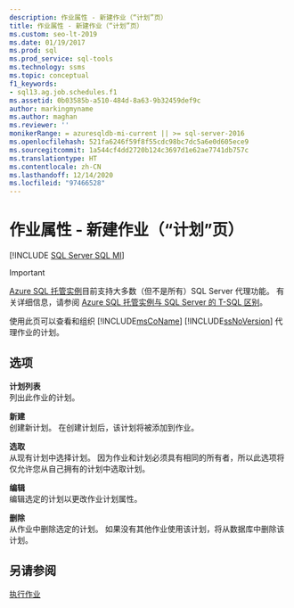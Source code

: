 ```yaml
---
description: 作业属性 - 新建作业（“计划”页）
title: 作业属性 - 新建作业（“计划”页）
ms.custom: seo-lt-2019
ms.date: 01/19/2017
ms.prod: sql
ms.prod_service: sql-tools
ms.technology: ssms
ms.topic: conceptual
f1_keywords:
- sql13.ag.job.schedules.f1
ms.assetid: 0b03585b-a510-484d-8a63-9b32459def9c
author: markingmyname
ms.author: maghan
ms.reviewer: ''
monikerRange: = azuresqldb-mi-current || >= sql-server-2016
ms.openlocfilehash: 521fa6246f59f8f55cdc98bc7dc5a6e0d605ece9
ms.sourcegitcommit: 1a544cf4dd2720b124c3697d1e62ae7741db757c
ms.translationtype: HT
ms.contentlocale: zh-CN
ms.lasthandoff: 12/14/2020
ms.locfileid: "97466528"
---
```

# <a name="job-properties---new-job-schedules-page"></a>作业属性 - 新建作业（“计划”页）
[!INCLUDE [SQL Server SQL MI](../../includes/applies-to-version/sql-asdbmi.md)]

> [!IMPORTANT]  
> [Azure SQL 托管实例](/azure/sql-database/sql-database-managed-instance)目前支持大多数（但不是所有）SQL Server 代理功能。 有关详细信息，请参阅 [Azure SQL 托管实例与 SQL Server 的 T-SQL 区别](/azure/sql-database/sql-database-managed-instance-transact-sql-information#sql-server-agent)。

使用此页可以查看和组织 [!INCLUDE[msCoName](../../includes/msconame_md.md)] [!INCLUDE[ssNoVersion](../../includes/ssnoversion-md.md)] 代理作业的计划。  
  
## <a name="options"></a>选项  
**计划列表**  
列出此作业的计划。  
  
**新建**  
创建新计划。 在创建计划后，该计划将被添加到作业。  
  
**选取**  
从现有计划中选择计划。 因为作业和计划必须具有相同的所有者，所以此选项将仅允许您从自己拥有的计划中选取计划。  
  
**编辑**  
编辑选定的计划以更改作业计划属性。  
  
**删除**  
从作业中删除选定的计划。 如果没有其他作业使用该计划，将从数据库中删除该计划。  
  
## <a name="see-also"></a>另请参阅  
[执行作业](../../ssms/agent/implement-jobs.md)  
